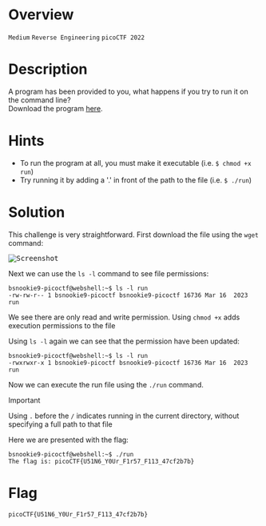 # Overview
`Medium` `Reverse Engineering` `picoCTF 2022`

# Description
A program has been provided to you, what happens if you try to run it on the command line?  
Download the program [here](https://artifacts.picoctf.net/c/220/run).

# Hints
- To run the program at all, you must make it executable (i.e. `$ chmod +x run`)
- Try running it by adding a '.' in front of the path to the file (i.e. `$ ./run`)

# Solution
This challenge is very straightforward. First download the file using the `wget` command:

<kbd>![Screenshot](https://github.com/user-attachments/assets/dcb5ed33-6224-4efa-9ccf-831aef2c3747)</kbd>

Next we can use the `ls -l` command to see file permissions:

```console
bsnookie9-picoctf@webshell:~$ ls -l run
-rw-rw-r-- 1 bsnookie9-picoctf bsnookie9-picoctf 16736 Mar 16  2023 run
```

We see there are only read and write permission. Using `chmod +x` adds execution permissions to the file

Using `ls -l` again we can see that the permission have been updated:

```console
bsnookie9-picoctf@webshell:~$ ls -l run
-rwxrwxr-x 1 bsnookie9-picoctf bsnookie9-picoctf 16736 Mar 16  2023 run
```

Now we can execute the run file using the `./run` command. 

> [!IMPORTANT]
> Using `.` before the `/` indicates running in the current directory, without specifying a full path to that file

Here we are presented with the flag:

```console
bsnookie9-picoctf@webshell:~$ ./run
The flag is: picoCTF{U51N6_Y0Ur_F1r57_F113_47cf2b7b}
```

# Flag
`picoCTF{U51N6_Y0Ur_F1r57_F113_47cf2b7b}`
